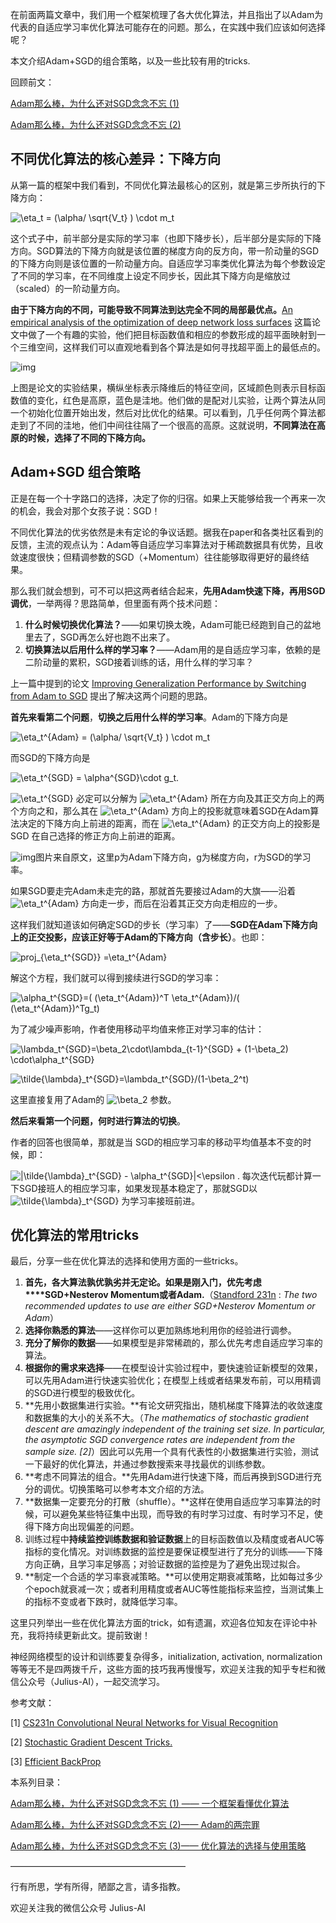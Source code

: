 在前面两篇文章中，我们用一个框架梳理了各大优化算法，并且指出了以Adam为代表的自适应学习率优化算法可能存在的问题。那么，在实践中我们应该如何选择呢？



本文介绍Adam+SGD的组合策略，以及一些比较有用的tricks.



回顾前文：

[Adam那么棒，为什么还对SGD念念不忘 (1)](https://zhuanlan.zhihu.com/p/32230623)

[Adam那么棒，为什么还对SGD念念不忘 (2)](https://zhuanlan.zhihu.com/p/32262540)



## 不同优化算法的核心差异：下降方向



从第一篇的框架中我们看到，不同优化算法最核心的区别，就是第三步所执行的下降方向：

![\eta_t = (\alpha/ \sqrt{V_t} ) \cdot m_t ](https://www.zhihu.com/equation?tex=%5Ceta_t+%3D+%28%5Calpha%2F+%5Csqrt%7BV_t%7D+%29+%5Ccdot+m_t+)

这个式子中，前半部分是实际的学习率（也即下降步长），后半部分是实际的下降方向。SGD算法的下降方向就是该位置的梯度方向的反方向，带一阶动量的SGD的下降方向则是该位置的一阶动量方向。自适应学习率类优化算法为每个参数设定了不同的学习率，在不同维度上设定不同步长，因此其下降方向是缩放过（scaled）的一阶动量方向。





**由于下降方向的不同，可能导致不同算法到达完全不同的局部最优点。**[An empirical analysis of the optimization of deep network loss surfaces](http://link.zhihu.com/?target=https%3A//arxiv.org/abs/1612.04010) 这篇论文中做了一个有趣的实验，他们把目标函数值和相应的参数形成的超平面映射到一个三维空间，这样我们可以直观地看到各个算法是如何寻找超平面上的最低点的。

![img](https://pic1.zhimg.com/80/v2-39c5df1673d9831e9bc10c9e9c4f12a8_hd.jpg)

上图是论文的实验结果，横纵坐标表示降维后的特征空间，区域颜色则表示目标函数值的变化，红色是高原，蓝色是洼地。他们做的是配对儿实验，让两个算法从同一个初始化位置开始出发，然后对比优化的结果。可以看到，几乎任何两个算法都走到了不同的洼地，他们中间往往隔了一个很高的高原。这就说明，**不同算法在高原的时候，选择了不同的下降方向。**





## Adam+SGD 组合策略



正是在每一个十字路口的选择，决定了你的归宿。如果上天能够给我一个再来一次的机会，我会对那个女孩子说：SGD！



不同优化算法的优劣依然是未有定论的争议话题。据我在paper和各类社区看到的反馈，主流的观点认为：Adam等自适应学习率算法对于稀疏数据具有优势，且收敛速度很快；但精调参数的SGD（+Momentum）往往能够取得更好的最终结果。



那么我们就会想到，可不可以把这两者结合起来，**先用Adam快速下降，再用SGD调优**，一举两得？思路简单，但里面有两个技术问题：



1. **什么时候切换优化算法？**——如果切换太晚，Adam可能已经跑到自己的盆地里去了，SGD再怎么好也跑不出来了。
2. **切换算法以后用什么样的学习率？**——Adam用的是自适应学习率，依赖的是二阶动量的累积，SGD接着训练的话，用什么样的学习率？



上一篇中提到的论文 [Improving Generalization Performance by Switching from Adam to SGD](http://link.zhihu.com/?target=http%3A//arxiv.org/abs/1712.07628) 提出了解决这两个问题的思路。



**首先来看第二个问题**，**切换之后用什么样的学习率**。Adam的下降方向是

![\eta_t^{Adam} = (\alpha/ \sqrt{V_t} ) \cdot m_t](https://www.zhihu.com/equation?tex=%5Ceta_t%5E%7BAdam%7D+%3D+%28%5Calpha%2F+%5Csqrt%7BV_t%7D+%29+%5Ccdot+m_t)

而SGD的下降方向是

![\eta_t^{SGD} = \alpha^{SGD}\cdot g_t](https://www.zhihu.com/equation?tex=%5Ceta_t%5E%7BSGD%7D+%3D+%5Calpha%5E%7BSGD%7D%5Ccdot+g_t).

![\eta_t^{SGD}](https://www.zhihu.com/equation?tex=%5Ceta_t%5E%7BSGD%7D) 必定可以分解为 ![\eta_t^{Adam}](https://www.zhihu.com/equation?tex=%5Ceta_t%5E%7BAdam%7D) 所在方向及其正交方向上的两个方向之和，那么其在 ![\eta_t^{Adam}](https://www.zhihu.com/equation?tex=%5Ceta_t%5E%7BAdam%7D) 方向上的投影就意味着SGD在Adam算法决定的下降方向上前进的距离，而在 ![\eta_t^{Adam}](https://www.zhihu.com/equation?tex=%5Ceta_t%5E%7BAdam%7D) 的正交方向上的投影是 SGD 在自己选择的修正方向上前进的距离。



![img](https://pic2.zhimg.com/80/v2-8d01c2572fa44781af05e91bdf6da729_hd.jpg)图片来自原文，这里p为Adam下降方向，g为梯度方向，r为SGD的学习率。

如果SGD要走完Adam未走完的路，那就首先要接过Adam的大旗——沿着 ![\eta_t^{Adam}](https://www.zhihu.com/equation?tex=%5Ceta_t%5E%7BAdam%7D) 方向走一步，而后在沿着其正交方向走相应的一步。



这样我们就知道该如何确定SGD的步长（学习率）了——**SGD在Adam下降方向上的正交投影，应该正好等于Adam的下降方向（含步长）**。也即：

![proj_{\eta_t^{SGD}} =\eta_t^{Adam}](https://www.zhihu.com/equation?tex=proj_%7B%5Ceta_t%5E%7BSGD%7D%7D+%3D%5Ceta_t%5E%7BAdam%7D)

解这个方程，我们就可以得到接续进行SGD的学习率：

![\alpha_t^{SGD}=( (\eta_t^{Adam})^T \eta_t^{Adam})/( (\eta_t^{Adam})^Tg_t)](https://www.zhihu.com/equation?tex=%5Calpha_t%5E%7BSGD%7D%3D%28+%28%5Ceta_t%5E%7BAdam%7D%29%5ET+%5Ceta_t%5E%7BAdam%7D%29%2F%28+%28%5Ceta_t%5E%7BAdam%7D%29%5ETg_t%29)

为了减少噪声影响，作者使用移动平均值来修正对学习率的估计：

![\lambda_t^{SGD}=\beta_2\cdot\lambda_{t-1}^{SGD} + (1-\beta_2) \cdot\alpha_t^{SGD}](https://www.zhihu.com/equation?tex=%5Clambda_t%5E%7BSGD%7D%3D%5Cbeta_2%5Ccdot%5Clambda_%7Bt-1%7D%5E%7BSGD%7D+%2B+%281-%5Cbeta_2%29+%5Ccdot%5Calpha_t%5E%7BSGD%7D)

![\tilde{\lambda}_t^{SGD}=\lambda_t^{SGD}/(1-\beta_2^t)](https://www.zhihu.com/equation?tex=%5Ctilde%7B%5Clambda%7D_t%5E%7BSGD%7D%3D%5Clambda_t%5E%7BSGD%7D%2F%281-%5Cbeta_2%5Et%29)

这里直接复用了Adam的 ![ \beta_2](https://www.zhihu.com/equation?tex=+%5Cbeta_2) 参数。



**然后来看第一个问题，何时进行算法的切换**。

作者的回答也很简单，那就是当 SGD的相应学习率的移动平均值基本不变的时候，即：

![|\tilde{\lambda}_t^{SGD} - \alpha_t^{SGD}|<\epsilon](https://www.zhihu.com/equation?tex=%7C%5Ctilde%7B%5Clambda%7D_t%5E%7BSGD%7D+-+%5Calpha_t%5E%7BSGD%7D%7C%3C%5Cepsilon) . 每次迭代玩都计算一下SGD接班人的相应学习率，如果发现基本稳定了，那就SGD以 ![\tilde{\lambda}_t^{SGD}](https://www.zhihu.com/equation?tex=%5Ctilde%7B%5Clambda%7D_t%5E%7BSGD%7D) 为学习率接班前进。



## 优化算法的常用tricks



最后，分享一些在优化算法的选择和使用方面的一些tricks。



1. **首先，各大算法孰优孰劣并无定论。**如果是刚入门，**优先考虑****SGD+Nesterov Momentum**或者**Adam.**（[Standford 231n](http://link.zhihu.com/?target=http%3A//cs231n.github.io/neural-networks-3/) : *The two recommended updates to use are either SGD+Nesterov Momentum or Adam*）
2. **选择你熟悉的算法**——这样你可以更加熟练地利用你的经验进行调参。
3. **充分了解你的数据**——如果模型是非常稀疏的，那么优先考虑自适应学习率的算法。
4. **根据你的需求来选择**——在模型设计实验过程中，要快速验证新模型的效果，可以先用Adam进行快速实验优化；在模型上线或者结果发布前，可以用精调的SGD进行模型的极致优化。
5. **先用小数据集进行实验。**有论文研究指出，随机梯度下降算法的收敛速度和数据集的大小的关系不大。（*The mathematics of stochastic gradient descent are amazingly independent of the training set size. In particular, the asymptotic SGD convergence rates are independent from the sample size. [2]*）因此可以先用一个具有代表性的小数据集进行实验，测试一下最好的优化算法，并通过参数搜索来寻找最优的训练参数。
6. **考虑不同算法的组合。**先用Adam进行快速下降，而后再换到SGD进行充分的调优。切换策略可以参考本文介绍的方法。
7. **数据集一定要充分的打散（shuffle）。**这样在使用自适应学习率算法的时候，可以避免某些特征集中出现，而导致的有时学习过度、有时学习不足，使得下降方向出现偏差的问题。
8. 训练过程中**持续监控训练数据和验证数据**上的目标函数值以及精度或者AUC等指标的变化情况。对训练数据的监控是要保证模型进行了充分的训练——下降方向正确，且学习率足够高；对验证数据的监控是为了避免出现过拟合。
9. **制定一个合适的学习率衰减策略。**可以使用定期衰减策略，比如每过多少个epoch就衰减一次；或者利用精度或者AUC等性能指标来监控，当测试集上的指标不变或者下跌时，就降低学习率。



这里只列举出一些在优化算法方面的trick，如有遗漏，欢迎各位知友在评论中补充，我将持续更新此文。提前致谢！



神经网络模型的设计和训练要复杂得多，initialization, activation, normalization 等等无不是四两拨千斤，这些方面的技巧我再慢慢写，欢迎关注我的知乎专栏和微信公众号（Julius-AI），一起交流学习。



参考文献：

[1] [CS231n Convolutional Neural Networks for Visual Recognition](http://link.zhihu.com/?target=http%3A//cs231n.github.io/neural-networks-3/)

[2] [Stochastic Gradient Descent Tricks.](http://link.zhihu.com/?target=https%3A//www.microsoft.com/en-us/research/wp-content/uploads/2012/01/tricks-2012.pdf)

[3] [Efficient BackProp](http://link.zhihu.com/?target=http%3A//yann.lecun.com/exdb/publis/pdf/lecun-98b.pdf)



本系列目录：

[Adam那么棒，为什么还对SGD念念不忘 (1) —— 一个框架看懂优化算法](https://zhuanlan.zhihu.com/p/32230623)

[Adam那么棒，为什么还对SGD念念不忘 (2)—— Adam的两宗罪](https://zhuanlan.zhihu.com/p/32262540)

[Adam那么棒，为什么还对SGD念念不忘 (3)—— 优化算法的选择与使用策略](https://zhuanlan.zhihu.com/p/32338983)



————————————————————

行有所思，学有所得，陋鄙之言，请多指教。

欢迎关注我的微信公众号 Julius-AI